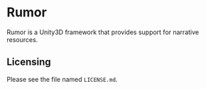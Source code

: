 Rumor
=====
Rumor is a Unity3D framework that provides support for narrative resources.

Licensing
---------
Please see the file named `LICENSE.md`.
